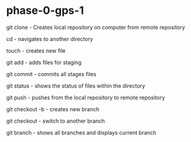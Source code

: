 # phase-0-gps-1

git clone - Creates local repository on computer from remote repository

cd - navigates to another directory

touch - creates new file

git add - adds files for staging

git commit - commits all stages files

git status - shows the status of files within the directory

git push - pushes from the local repository to remote repository

git checkout -b - creates new branch

git checkout - switch to another branch

git branch - shows all branches and displays current branch